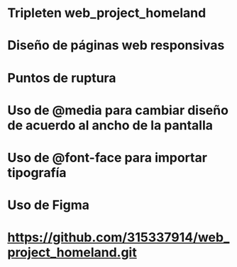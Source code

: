 # Tripleten web_project_homeland

# Diseño de páginas web responsivas

# Puntos de ruptura

# Uso de @media para cambiar diseño de acuerdo al ancho de la pantalla

# Uso de @font-face para importar tipografía

# Uso de Figma

# https://github.com/315337914/web_project_homeland.git

